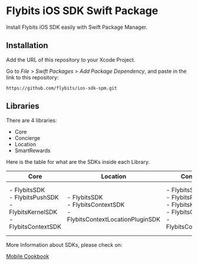 # Flybits iOS SDK Swift Package

Install Flybits iOS SDK easily with Swift Package Manager.

## Installation

Add the URL of this repository to your Xcode Project.

Go to *File* > *Swift Packages* > *Add Package Dependency*, and paste in the link to this repository:

`https://github.com/flybits/ios-sdk-spm.git`

## Libraries

There are 4 libraries:

- Core
- Concierge
- Location
- SmartRewards

Here is the table for what are the SDKs inside each Library.

| Core | Location | Concierge | SmartRewards |
| --- | --- | --- | --- |
| - FlybitsSDK<br/>- FlybitsPushSDK<br/>- FlybitsKernelSDK<br/>- FlybitsContextSDK | - FlybitsSDK<br/>- FlybitsContextSDK<br>- FlybitsContextLocationPluginSDK | - FlybitsSDK<br/>- FlybitsPushSDK<br/>- FlybitsKernelSDK<br/>- FlybitsContextSDK<br>- FlybitsConciergeSDK | - FlybitsSDK<br/>- FlybitsPushSDK<br/>- FlybitsKernelSDK<br/>- FlybitsContextSDK<br/>- FlybitsConciergeSDK<br/>- FlybitsSmartRewardsSDK |

More Information about SDKs, please check on:

[Mobile Cookbook](https://flybits.gitbook.io/flybits-cookbook-3-x-x/-M3mLFD6iXJ1qWhwW-7q/)
